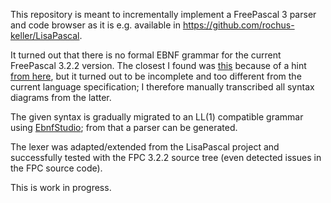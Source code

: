 This repository is meant to incrementally implement a FreePascal 3 parser and code browser as it is e.g. available in https://github.com/rochus-keller/LisaPascal.

It turned out that there is no formal EBNF grammar for the current FreePascal 3.2.2 version. The closest I found was [this](https://github.com/graemeg/fpGUI/blob/master/docs/fpc_lang_ref.ipf) because of a hint [from here](https://forum.lazarus.freepascal.org/index.php?topic=33853.0), but it turned out to be incomplete and too different from the current language specification; I therefore manually transcribed all syntax diagrams from the latter.

The given syntax is gradually migrated to an LL(1) compatible grammar using [EbnfStudio](https://github.com/rochus-keller/EbnfStudio); from that a parser can be generated.

The lexer was adapted/extended from the LisaPascal project and successfully tested with the FPC 3.2.2 source tree (even detected issues in the FPC source code).

This is work in progress.
